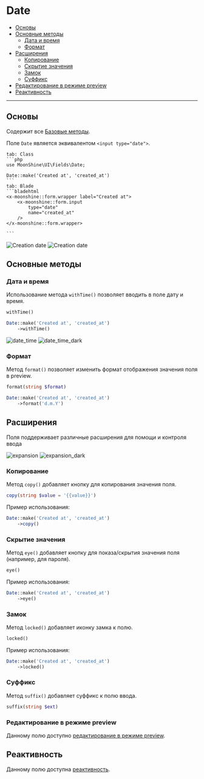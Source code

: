 # Date

- [Основы](#basics)
- [Основные методы](#basic-methods)
  - [Дата и время](#date-and-time)
  - [Формат](#format)
- [Расширения](#extensions)
    - [Копирование](#copy)
    - [Скрытие значения](#eye)
    - [Замок](#locked)
    - [Суффикс](#suffix)
- [Редактирование в режиме preview](#preview-edit)
- [Реактивность](#reactive)

---

<a name="basics"></a>
## Основы

Содержит все [Базовые методы](/docs/{{version}}/fields/basic-methods).

Поле `Date` является эквивалентом `<input type="date">`.

~~~tabs
tab: Class
```php
use MoonShine\UI\Fields\Date;

Date::make('Created at', 'created_at')
```
tab: Blade
```bladehtml
<x-moonshine::form.wrapper label="Created at">
    <x-moonshine::form.input
        type="date"
        name="created_at"
    />
</x-moonshine::form.wrapper>

```
~~~

![Creation date](https://raw.githubusercontent.com/moonshine-software/doc/3.x/resources/screenshots/date.png#light)
![Creation date](https://raw.githubusercontent.com/moonshine-software/doc/3.x/resources/screenshots/date_dark.png#dark)

<a name="basic-methods"></a>
## Основные методы

<a name="date-and-time"></a>
### Дата и время

Использование метода `withTime()` позволяет вводить в поле дату и время.

```php
withTime()
```

```php
Date::make('Created at', 'created_at')
    ->withTime()
```

![date_time](https://raw.githubusercontent.com/moonshine-software/doc/3.x/resources/screenshots/date_time.png#light)
![date_time_dark](https://raw.githubusercontent.com/moonshine-software/doc/3.x/resources/screenshots/date_time_dark.png#dark)

<a name="format"></a>
### Формат

Метод `format()` позволяет изменить формат отображения значения поля в preview.

```php
format(string $format)
```

```php
Date::make('Created at', 'created_at')
    ->format('d.m.Y')
```

<a name="extensions"></a>
## Расширения

Поля поддерживает различные расширения для помощи и контроля ввода

![expansion](https://raw.githubusercontent.com/moonshine-software/doc/3.x/resources/screenshots/expansion.png#light)
![expansion_dark](https://raw.githubusercontent.com/moonshine-software/doc/3.x/resources/screenshots/expansion_dark.png#dark)

<a name="copy"></a>
### Копирование

Метод `copy()` добавляет кнопку для копирования значения поля.

```php
copy(string $value = '{{value}}')
```

Пример использования:

```php
Date::make('Created at', 'created_at')
    ->copy()
```

<a name="eye"></a>
### Скрытие значения

Метод `eye()` добавляет кнопку для показа/скрытия значения поля (например, для пароля).

```php
eye()
```

Пример использования:

```php
Date::make('Created at', 'created_at')
    ->eye()
```

<a name="locked"></a>
### Замок

Метод `locked()` добавляет иконку замка к полю.

```php
locked()
```

Пример использования:

```php
Date::make('Created at', 'created_at')
    ->locked()
```

### Суффикс

Метод `suffix()` добавляет суффикс к полю ввода.

```php
suffix(string $ext)
```

<a name="preview-edit"></a>
### Редактирование в режиме preview

Данному полю доступно [редактирование в режиме preview](/docs/{{version}}/fields/basic-methods#preview-edit).

<a name="reactive"></a>
## Реактивность

Данному полю доступна [реактивность](/docs/{{version}}/fields/basic-methods#reactive).
